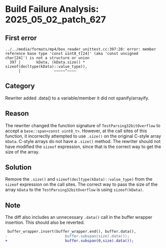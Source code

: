 # Build Failure Analysis: 2025_05_02_patch_627

## First error

```
../../media/formats/mp4/box_reader_unittest.cc:397:20: error: member reference base type 'const uint8_t[24]' (aka 'const unsigned char[24]') is not a structure or union
  397 |       kData, (kData.size() * sizeof(decltype(kData)::value_type)),
      |               ~~~~~^~~~~
```

## Category
Rewriter added .data() to a variable/member it did not spanify/arrayify.

## Reason
The rewriter changed the function signature of `TestParsing32bitOverflow` to accept a `base::span<const uint8_t>`. However, at the call sites of this function, it incorrectly attempted to use `.size()` on the original C-style array `kData`. C-style arrays do not have a `.size()` method. The rewriter should not have modified the `sizeof` expression, since that is the correct way to get the size of the array.

## Solution
Remove the `.size()` and `sizeof(decltype(kData)::value_type)` from the `sizeof` expression on the call sites. The correct way to pass the size of the array `kData` to the `TestParsing32bitOverflow` is using `sizeof(kData)`.

## Note
The diff also includes an unnecessary `.data()` call in the buffer wrapper insertion. This should also be reverted.

```diff
 buffer_wrapper.insert(buffer_wrapper.end(), buffer.data(),
-                          buffer.subspan(size).data());
+                          buffer.subspan(0,size).data());